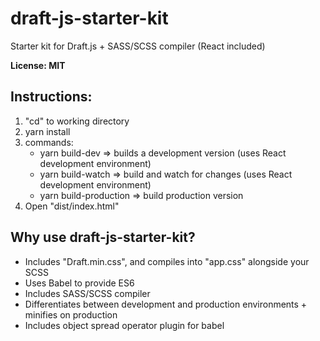 # draft-js-starter-kit
Starter kit for Draft.js + SASS/SCSS compiler (React included)

**License: MIT**

**Instructions:**
-
   1) "cd" to working directory 
   2) yarn install
   3) commands:
        - yarn build-dev => builds a development version (uses React development environment)
        - yarn build-watch => build and watch for changes (uses React development environment)
        - yarn build-production => build production version
   4) Open "dist/index.html"
 
**Why use draft-js-starter-kit?**
-
- Includes "Draft.min.css", and compiles into "app.css" alongside your SCSS
- Uses Babel to provide ES6
- Includes SASS/SCSS compiler
- Differentiates between development and production environments + minifies on production
- Includes object spread operator plugin for babel
